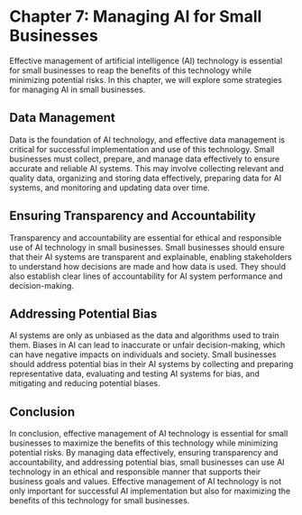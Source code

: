 Chapter 7: Managing AI for Small Businesses
===========================================

Effective management of artificial intelligence (AI) technology is essential for small businesses to reap the benefits of this technology while minimizing potential risks. In this chapter, we will explore some strategies for managing AI in small businesses.

Data Management
---------------

Data is the foundation of AI technology, and effective data management is critical for successful implementation and use of this technology. Small businesses must collect, prepare, and manage data effectively to ensure accurate and reliable AI systems. This may involve collecting relevant and quality data, organizing and storing data effectively, preparing data for AI systems, and monitoring and updating data over time.

Ensuring Transparency and Accountability
----------------------------------------

Transparency and accountability are essential for ethical and responsible use of AI technology in small businesses. Small businesses should ensure that their AI systems are transparent and explainable, enabling stakeholders to understand how decisions are made and how data is used. They should also establish clear lines of accountability for AI system performance and decision-making.

Addressing Potential Bias
-------------------------

AI systems are only as unbiased as the data and algorithms used to train them. Biases in AI can lead to inaccurate or unfair decision-making, which can have negative impacts on individuals and society. Small businesses should address potential bias in their AI systems by collecting and preparing representative data, evaluating and testing AI systems for bias, and mitigating and reducing potential biases.

Conclusion
----------

In conclusion, effective management of AI technology is essential for small businesses to maximize the benefits of this technology while minimizing potential risks. By managing data effectively, ensuring transparency and accountability, and addressing potential bias, small businesses can use AI technology in an ethical and responsible manner that supports their business goals and values. Effective management of AI technology is not only important for successful AI implementation but also for maximizing the benefits of this technology for small businesses.
